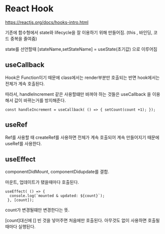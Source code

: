 # React Hook
https://reactjs.org/docs/hooks-intro.html

기존에 함수형에서 state와 lifecycle을 잘 이용하기 위해 만들어짐. (this , 바인딩, 코드 중복을 줄여줌)

state를 선언할때 [stateName,setStateName] = useState(초기값) 으로 이루어짐

## useCallback

Hook은 Function이기 때문에 class에서는 render부분만 호출되는 반면 hook에서는 전체가 계속 호출된다. 

따라서, handleIncrement 같은 사용할떄만 바껴야 하는 것들은 useCallback 을 이용해서 값이 바뀌는거를 방지해준다.
```
const handleIncrement = useCallback( () => { setCount(count +1); });
```

## useRef
Ref를 사용할 때 createRef를 사용하면 전체가 계속 호출되어 계속 만들어지기 때문에 useRef를 사용한다.

## useEffect
componentDidMount, componentDidupdate를 결합.

마운트, 업데이트가 됐을때마다 호출된다.

```
useEffect( () => {
  console.log(`mounted & updated: ${count}`);
 }, [count]);
```
count가 변경될떄만 변경한다는 뜻.

[count]대신에 [] 빈 것을 넣어주면 처음에만 호출된다. 아무것도 없이 사용하면 호출될때마다 실행된다.
